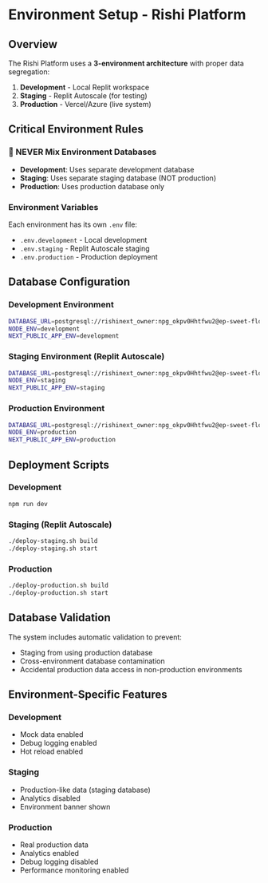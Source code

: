 # Environment Setup - Rishi Platform

## Overview

The Rishi Platform uses a **3-environment architecture** with proper data segregation:

1. **Development** - Local Replit workspace
2. **Staging** - Replit Autoscale (for testing)
3. **Production** - Vercel/Azure (live system)

## Critical Environment Rules

### 🚨 NEVER Mix Environment Databases

- **Development**: Uses separate development database
- **Staging**: Uses separate staging database (NOT production)
- **Production**: Uses production database only

### Environment Variables

Each environment has its own `.env` file:

- `.env.development` - Local development
- `.env.staging` - Replit Autoscale staging
- `.env.production` - Production deployment

## Database Configuration

### Development Environment
```bash
DATABASE_URL=postgresql://rishinext_owner:npg_okpv0Hhtfwu2@ep-sweet-flower-a87a0ldg-pooler.eastus2.azure.neon.tech/rishinext_dev?sslmode=require&channel_binding=require
NODE_ENV=development
NEXT_PUBLIC_APP_ENV=development
```

### Staging Environment (Replit Autoscale)
```bash
DATABASE_URL=postgresql://rishinext_owner:npg_okpv0Hhtfwu2@ep-sweet-flower-a87a0ldg-pooler.eastus2.azure.neon.tech/rishinext_staging?sslmode=require&channel_binding=require
NODE_ENV=staging
NEXT_PUBLIC_APP_ENV=staging
```

### Production Environment
```bash
DATABASE_URL=postgresql://rishinext_owner:npg_okpv0Hhtfwu2@ep-sweet-flower-a87a0ldg-pooler.eastus2.azure.neon.tech/rishinext?sslmode=require&channel_binding=require
NODE_ENV=production
NEXT_PUBLIC_APP_ENV=production
```

## Deployment Scripts

### Development
```bash
npm run dev
```

### Staging (Replit Autoscale)
```bash
./deploy-staging.sh build
./deploy-staging.sh start
```

### Production
```bash
./deploy-production.sh build
./deploy-production.sh start
```

## Database Validation

The system includes automatic validation to prevent:
- Staging from using production database
- Cross-environment database contamination
- Accidental production data access in non-production environments

## Environment-Specific Features

### Development
- Mock data enabled
- Debug logging enabled
- Hot reload enabled

### Staging
- Production-like data (staging database)
- Analytics disabled
- Environment banner shown

### Production
- Real production data
- Analytics enabled
- Debug logging disabled
- Performance monitoring enabled
